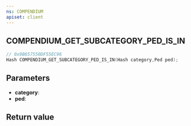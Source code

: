 ```yaml
---
ns: COMPENDIUM
apiset: client
---
```

## COMPENDIUM_GET_SUBCATEGORY_PED_IS_IN

```c
// 0x9B657550DF55EC96
Hash COMPENDIUM_GET_SUBCATEGORY_PED_IS_IN(Hash category,Ped ped);
```


## Parameters
* **category**:
* **ped**:

## Return value